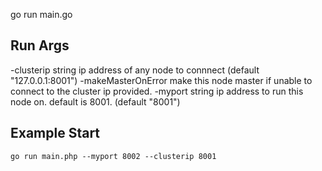 go run main.go

## Run Args
  -clusterip string
    	ip address of any node to connnect (default "127.0.0.1:8001")
  -makeMasterOnError
    	make this node master if unable to connect to the cluster ip provided.
  -myport string
    	ip address to run this node on. default is 8001. (default "8001")

## Example Start
  `go run main.php --myport 8002 --clusterip 8001`
